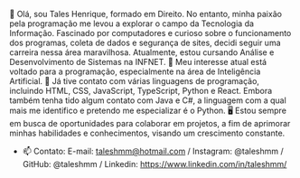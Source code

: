 👋 Olá, sou Tales Henrique, formado em Direito. No entanto, minha paixão pela programação me levou a explorar o campo da Tecnologia da Informação. Fascinado por computadores e curioso sobre o funcionamento dos programas, coleta de dados e segurança de sites, decidi seguir uma carreira nessa área maravilhosa. Atualmente, estou cursando Análise e Desenvolvimento de Sistemas na INFNET.
👀 Meu interesse atual está voltado para a programação, especialmente na área de Inteligência Artificial.
🌱 Já tive contato com várias linguagens de programação, incluindo HTML, CSS, JavaScript, TypeScript, Python e React. Embora também tenha tido algum contato com Java e C#, a linguagem com a qual mais me identifico e pretendo me especializar é o Python.
🖥️ Estou sempre em busca de oportunidades para colaborar em projetos, a fim de aprimorar minhas habilidades e conhecimentos, visando um crescimento constante.
- 📫 Contato: E-mail: taleshmm@hotmail.com / Instagram: @taleshmm / GitHub: @taleshmm / Linkedin: https://www.linkedin.com/in/taleshmm/

<!---
taleshmm/taleshmm is a ✨ special ✨ repository because its `README.md` (this file) appears on your GitHub profile.
You can click the Preview link to take a look at your changes.
--->
